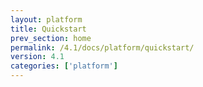 ```yaml
---
layout: platform
title: Quickstart
prev_section: home
permalink: /4.1/docs/platform/quickstart/
version: 4.1
categories: ['platform']
---
```

